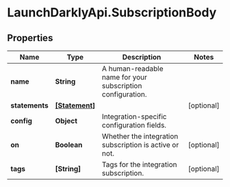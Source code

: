 # LaunchDarklyApi.SubscriptionBody

## Properties
Name | Type | Description | Notes
------------ | ------------- | ------------- | -------------
**name** | **String** | A human-readable name for your subscription configuration. | 
**statements** | [**[Statement]**](Statement.md) |  | [optional] 
**config** | **Object** | Integration-specific configuration fields. | 
**on** | **Boolean** | Whether the integration subscription is active or not. | [optional] 
**tags** | **[String]** | Tags for the integration subscription. | [optional] 


